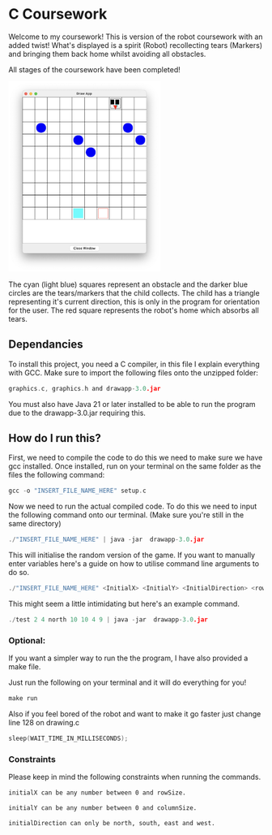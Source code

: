 # C Coursework

Welcome to my coursework! This is version of the robot coursework with an added twist! What's displayed is a spirit (Robot) recollecting tears (Markers) and bringing them back home whilst avoiding all obstacles.

All stages of the coursework have been completed!

<img src="final_screenshot.png" width="300" height="375">

The cyan (light blue) squares represent an obstacle and the darker blue circles are the tears/markers that the child collects. The child has a triangle representing it's current direction, this is only in the program for orientation for the user. The red square represents the robot's home which absorbs all tears.

## Dependancies

To install this project, you need a C compiler, in this file I explain everything with GCC. Make sure to import the following files onto the unzipped folder: 
```c
graphics.c, graphics.h and drawapp-3.0.jar
```
You must also have Java 21 or later installed to be able to run the program due to the drawapp-3.0.jar requiring this.

## How do I run this?
First, we need to compile the code to do this we need to make sure we have gcc installed. Once installed, run on your terminal on the same folder as the files the following command:

```c
gcc -o "INSERT_FILE_NAME_HERE" setup.c
```
Now we need to run the actual compiled code. To do this we need to input the following command onto our terminal. (Make sure you're still in the same directory)
```c
./"INSERT_FILE_NAME_HERE" | java -jar  drawapp-3.0.jar
```
This will initialise the random version of the game. If you want to manually enter variables here's a guide on how to utilise command line arguments to do so.
```c
./"INSERT_FILE_NAME_HERE" <InitialX> <InitialY> <InitialDirection> <rowSize> <columnSize> <numberoftargets> <numberofobstacles> | java -jar  drawapp-3.0.jar
```

This might seem a little intimidating but here's an example command.

```c
./test 2 4 north 10 10 4 9 | java -jar  drawapp-3.0.jar
```


### Optional:

If you want a simpler way to run the the program, I have also provided a make file. 

Just run the following on your terminal and it will do everything for you!
```c
make run
```

Also if you feel bored of the robot and want to make it go faster just change line 128 on drawing.c

```c
sleep(WAIT_TIME_IN_MILLISECONDS);
```
### Constraints

Please keep in mind the following constraints when running the commands.
```
initialX can be any number between 0 and rowSize.
```
```
initialY can be any number between 0 and columnSize.
```
```
initialDirection can only be north, south, east and west.
```

